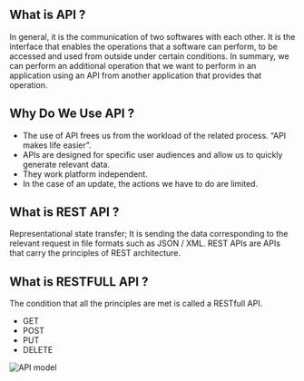 ## What is API ?

In general, it is the communication of two softwares with each other. It is the interface that enables the operations that a software can perform, to be accessed and used from outside under certain conditions.
In summary, we can perform an additional operation that we want to perform in an application using an API from another application that provides that operation.

## Why Do We Use API ?

* The use of API frees us from the workload of the related process. “API makes life easier”.
* APIs are designed for specific user audiences and allow us to quickly generate relevant data.
* They work platform independent.
* In the case of an update, the actions we have to do are limited.

## What is REST API ?
Representational state transfer; It is sending the data corresponding to the relevant request in file formats such as JSON / XML. REST APIs are APIs that carry the principles of REST architecture.

## What is RESTFULL API ?
The condition that all the principles are met is called a RESTfull API.
* GET
* POST
* PUT
* DELETE

![API model](https://ws.apms.io/api/_files/NydJSQz2pxfUmD5yTEe2FR/download/)
